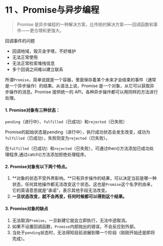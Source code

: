 # 11 、Promise与异步编程

> Promise 是异步编程的一种解决方案，比传统的解决方案——回调函数和事件——更合理和更强大。

回调事件的问题
- 回调地域，毁灭金字塔，不好维护
- 无法正常使用
- 无法正常检索堆栈信息
- 多个回调之间难以建立联系


所谓`Promise`，简单说就是一个容器，里面保存着某个未来才会结束的事件（通常是一个异步操作）的结果。从语法上说，Promise 是一个对象，从它可以获取异步操作的消息。Promise 提供统一的 API，各种异步操作都可以用同样的方法进行处理。

#### 1. Promise对象有三种状态：

`pending`（进行中）、`fulfilled`（已成功）和`rejected`（已失败）

Promise的起始状态是pending（进行中），执行成功状态会发生改变，成功为`fulfilled`（已成功），失败则变为`rejected`（已失败）。

在`fulfilled`（已成功）和`rejected`（已失败），可通过then()方法添加已成功处理程序,通过catch()方法添加拒绝处理程序。

#### 2. Promise对象有以下两个特点。

1. **对象的状态不受外界影响。**只有异步操作的结果，可以决定当前是哪一种状态，任何其他操作都无法改变这个状态。这也是`Promise`这个名字的由来，它的英语意思就是“承诺”，表示其他手段无法改变。
2. **一旦状态改变，就不会再变，任何时候都可以得到这个结果。**

#### 3. Promise对象的缺点

1. 无法取消`Promise`，一旦新建它就会立即执行，无法中途取消。
2. 如果不设置回调函数，`Promise`内部抛出的错误，不会反应到外部。
3. 当处于`pending`状态时，无法得知目前进展到哪一个阶段（刚刚开始还是即将完成）。



